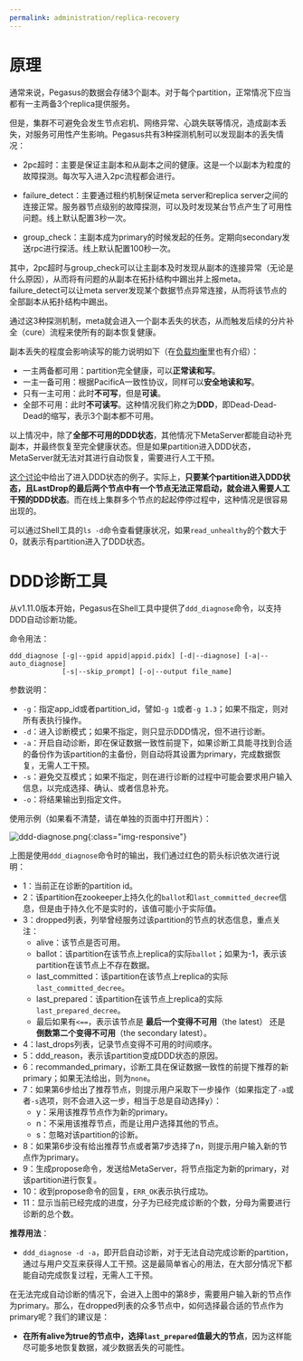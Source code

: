 ```yaml
---
permalink: administration/replica-recovery
---
```


# 原理

通常来说，Pegasus的数据会存储3个副本。对于每个partition，正常情况下应当都有一主两备3个replica提供服务。

但是，集群不可避免会发生节点宕机、网络异常、心跳失联等情况，造成副本丢失，对服务可用性产生影响。Pegasus共有3种探测机制可以发现副本的丢失情况：

* 2pc超时：主要是保证主副本和从副本之间的健康。这是一个以副本为粒度的故障探测。每次写⼊进⼊2pc流程都会进⾏。 

* failure_detect：主要通过租约机制保证meta server和replica server之间的连接正常。服务器节点级别的故障探测，可以及时发现某台节点产生了可用性问题。线上默认配置3秒⼀次。 

* group_check：主副本成为primary的时候发起的任务。定期向secondary发送rpc进⾏探活。线上默认配置100秒⼀次。

其中，2pc超时与group_check可以让主副本及时发现从副本的连接异常（无论是什么原因），从而将有问题的从副本在拓扑结构中踢出并上报meta。failure_detect可以让meta server发现某个数据节点异常连接，从而将该节点的全部副本从拓扑结构中踢出。

通过这3种探测机制，meta就会进入一个副本丢失的状态，从而触发后续的分片补全（cure）流程来使所有的副本恢复健康。



副本丢失的程度会影响读写的能力说明如下（在[负载均衡](rebalance#概念篇)里也有介绍）：

* 一主两备都可用：partition完全健康，可以**正常读和写**。
* 一主一备可用：根据PacificA一致性协议，同样可以**安全地读和写**。
* 只有一主可用：此时**不可写**，但是**可读**。
* 全部不可用：此时**不可读写**。这种情况我们称之为**DDD**，即Dead-Dead-Dead的缩写，表示3个副本都不可用。

以上情况中，除了**全部不可用的DDD状态**，其他情况下MetaServer都能自动补充副本，并最终恢复至完全健康状态。但是如果partition进入DDD状态，MetaServer就无法对其进行自动恢复，需要进行人工干预。

[这个讨论](https://github.com/XiaoMi/rdsn/issues/80)中给出了进入DDD状态的例子。实际上，**只要某个partition进入DDD状态，且LastDrop的最后两个节点中有一个节点无法正常启动，就会进入需要人工干预的DDD状态**。而在线上集群多个节点的起起停停过程中，这种情况是很容易出现的。

可以通过Shell工具的`ls -d`命令查看健康状况，如果`read_unhealthy`的个数大于0，就表示有partition进入了DDD状态。

# DDD诊断工具

从v1.11.0版本开始，Pegasus在Shell工具中提供了`ddd_diagnose`命令，以支持DDD自动诊断功能。

命令用法：
```
ddd_diagnose [-g|--gpid appid|appid.pidx] [-d|--diagnose] [-a|--auto_diagnose]
             [-s|--skip_prompt] [-o|--output file_name]
```

参数说明：
* `-g`：指定app_id或者partition_id，譬如`-g 1`或者`-g 1.3`；如果不指定，则对所有表执行操作。
* `-d`：进入诊断模式；如果不指定，则只显示DDD情况，但不进行诊断。
* `-a`：开启自动诊断，即在保证数据一致性前提下，如果诊断工具能寻找到合适的备份作为该partition的主备份，则自动将其设置为primary，完成数据恢复，无需人工干预。
* `-s`：避免交互模式；如果不指定，则在进行诊断的过程中可能会要求用户输入信息，以完成选择、确认、或者信息补充。
* `-o`：将结果输出到指定文件。

使用示例（如果看不清楚，请在单独的页面中打开图片）：

![ddd-diagnose.png](/assets/images/ddd-diagnose.png){:class="img-responsive"}

上图是使用`ddd_diagnose`命令时的输出，我们通过红色的箭头标识依次进行说明：
* 1：当前正在诊断的partition id。
* 2：该partition在zookeeper上持久化的`ballot`和`last_committed_decree`信息，但是由于持久化不是实时的，该值可能小于实际值。
* 3：dropped列表，列举曾经服务过该partition的节点的状态信息，重点关注：
  * alive：该节点是否可用。
  * ballot：该partition在该节点上replica的实际`ballot`；如果为-1，表示该partition在该节点上不存在数据。
  * last_committed：该partition在该节点上replica的实际`last_committed_decree`。
  * last_prepared：该partition在该节点上replica的实际`last_prepared_decree`。
  * 最后如果有`<==`，表示该节点是 **最后一个变得不可用**（the latest） 还是 **倒数第二个变得不可用**（the secondary latest）。
* 4：last_drops列表，记录节点变得不可用的时间顺序。
* 5：ddd_reason，表示该partition变成DDD状态的原因。
* 6：recommanded_primary，诊断工具在保证数据一致性的前提下推荐的新primary；如果无法给出，则为`none`。
* 7：如果第6步给出了推荐节点，则提示用户采取下一步操作（如果指定了`-a`或者`-s`选项，则不会进入这一步，相当于总是自动选择y）：
  * y：采用该推荐节点作为新的primary。
  * n：不采用该推荐节点，而是让用户选择其他的节点。
  * s：忽略对该partition的诊断。
* 8：如果第6步没有给出推荐节点或者第7步选择了n，则提示用户输入新的节点作为primary。
* 9：生成propose命令，发送给MetaServer，将节点指定为新的primary，对该partition进行恢复。
* 10：收到propose命令的回复，`ERR_OK`表示执行成功。
* 11：显示当前已经完成的进度，分子为已经完成诊断的个数，分母为需要进行诊断的总个数。

**推荐用法**：
* `ddd_diagnose -d -a`，即开启自动诊断，对于无法自动完成诊断的partition，通过与用户交互来获得人工干预。这是最简单省心的用法，在大部分情况下都能自动完成恢复过程，无需人工干预。

在无法完成自动诊断的情况下，会进入上图中的第8步，需要用户输入新的节点作为primary。那么，在dropped列表的众多节点中，如何选择最合适的节点作为primary呢？我们的建议是：
* **在所有alive为true的节点中，选择`last_prepared`值最大的节点**，因为这样能尽可能多地恢复数据，减少数据丢失的可能性。

